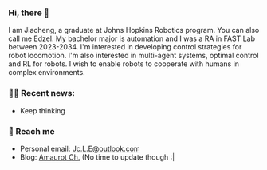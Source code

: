 ### Hi, there 👋

I am Jiacheng, a graduate at Johns Hopkins Robotics program. You can also call me Edzel. My bachelor major is automation and I was a RA in FAST Lab between 2023-2034. I'm interested in developing control strategies for robot locomotion. I'm also interested in multi-agent systems, optimal control and RL for robots. I wish to enable robots to cooperate with humans in complex environments.

### 🏃🏻 Recent news:

- Keep thinking

### 🧭 Reach me

- Personal email: Jc.L.E@outlook.com
- Blog: [Amaurot Ch.](https://redbowtie.github.io) (No time to update though :|  

